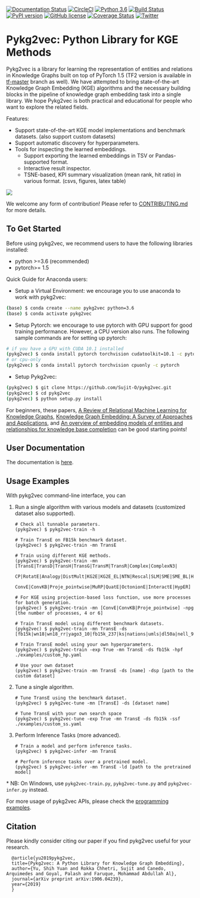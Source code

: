 [![Documentation Status](https://readthedocs.org/projects/pykg2vec/badge/?version=latest)](https://pykg2vec.readthedocs.io/en/latest/?badge=latest) [![CircleCI](https://circleci.com/gh/Sujit-O/pykg2vec.svg?style=svg)](https://circleci.com/gh/Sujit-O/pykg2vec) [![Python 3.6](https://img.shields.io/badge/python-3.6-blue.svg)](https://www.python.org/downloads/release/python-360/) [![Build Status](https://travis-ci.org/Sujit-O/pykg2vec.svg?branch=master)](https://travis-ci.org/Sujit-O/pykg2vec) [![PyPI version](https://badge.fury.io/py/pykg2vec.svg)](https://badge.fury.io/py/pykg2vec) [![GitHub license](https://img.shields.io/github/license/Sujit-O/pykg2vec.svg)](https://github.com/Sujit-O/pykg2vec/blob/master/LICENSE) [![Coverage Status](https://coveralls.io/repos/github/Sujit-O/pykg2vec/badge.svg?branch=master)](https://coveralls.io/github/Sujit-O/pykg2vec?branch=master) [![Twitter](https://img.shields.io/twitter/url/https/github.com/Sujit-O/pykg2vec.svg?style=social)](https://twitter.com/intent/tweet?text=Wow:&url=https%3A%2F%2Fgithub.com%2FSujit-O%2Fpykg2vec) 

# Pykg2vec: Python Library for KGE Methods 
Pykg2vec is a library for learning the representation of entities and relations in Knowledge Graphs built on top of PyTorch 1.5 (TF2 version is available in [tf-master](https://github.com/Sujit-O/pykg2vec/tree/tf2-master) branch as well). We have attempted to bring state-of-the-art Knowledge Graph Embedding (KGE) algorithms and the necessary building blocks in the pipeline of knowledge graph embedding task into a single library. We hope Pykg2vec is both practical and educational for people who want to explore the related fields.  

Features:
* Support state-of-the-art KGE model implementations and benchmark datasets. (also support custom datasets)
* Support automatic discovery for hyperparameters.
* Tools for inspecting the learned embeddings. 
  * Support exporting the learned embeddings in TSV or Pandas-supported format.
  * Interactive result inspector.
  * TSNE-based, KPI summary visualization (mean rank, hit ratio) in various format. (csvs, figures, latex table)

![](https://github.com/Sujit-O/pykg2vec/blob/master/figures/pykg2vec_structure.png?raw=true)

We welcome any form of contribution! Please refer to [CONTRIBUTING.md](https://github.com/Sujit-O/pykg2vec/blob/master/CONTRIBUTING.md) for more details. 

## To Get Started 
Before using pykg2vec, we recommend users to have the following libraries installed:
* python >=3.6 (recommended)
* pytorch>= 1.5

Quick Guide for Anaconda users:

* Setup a Virtual Environment: we encourage you to use anaconda to work with pykg2vec:
```bash
(base) $ conda create --name pykg2vec python=3.6
(base) $ conda activate pykg2vec
```
* Setup Pytorch: we encourage to use pytorch with GPU support for good training performance. However, a CPU version also runs. The following sample commands are for setting up pytorch:

```bash
# if you have a GPU with CUDA 10.1 installed
(pykg2vec) $ conda install pytorch torchvision cudatoolkit=10.1 -c pytorch
# or cpu-only
(pykg2vec) $ conda install pytorch torchvision cpuonly -c pytorch
```

* Setup Pykg2vec:
```bash
(pykg2vec) $ git clone https://github.com/Sujit-O/pykg2vec.git
(pykg2vec) $ cd pykg2vec
(pykg2vec) $ python setup.py install
```

For beginners, these papers, [A Review of Relational Machine Learning for Knowledge Graphs](https://ieeexplore.ieee.org/stamp/stamp.jsp?tp=&arnumber=7358050), [Knowledge Graph Embedding: A Survey of Approaches and Applications](https://ieeexplore.ieee.org/document/8047276), and [An overview of embedding models of entities and relationships for knowledge base completion](https://arxiv.org/abs/1703.08098) can be good starting points!

## User Documentation
The documentation is [here](https://pykg2vec.readthedocs.io/). 

## Usage Examples
With pykg2vec command-line interface, you can
1. Run a single algorithm with various models and datasets (customized dataset also supported).
    ```
    # Check all tunnable parameters.
    (pykg2vec) $ pykg2vec-train -h

    # Train TransE on FB15k benchmark dataset.
    (pykg2vec) $ pykg2vec-train -mn TransE

    # Train using different KGE methods.
    (pykg2vec) $ pykg2vec-train -mn [TransE|TransD|TransH|TransG|TransM|TransR|Complex|ComplexN3|
                        CP|RotatE|Analogy|DistMult|KG2E|KG2E_EL|NTN|Rescal|SLM|SME|SME_BL|HoLE|
                        ConvE|ConvKB|Proje_pointwise|MuRP|QuatE|OctonionE|InteractE|HypER]

    # For KGE using projection-based loss function, use more processes for batch generation.
    (pykg2vec) $ pykg2vec-train -mn [ConvE|ConvKB|Proje_pointwise] -npg [the number of processes, 4 or 6]

    # Train TransE model using different benchmark datasets.
    (pykg2vec) $ pykg2vec-train -mn TransE -ds [fb15k|wn18|wn18_rr|yago3_10|fb15k_237|ks|nations|umls|dl50a|nell_955]

    # Train TransE model using your own hyperparameters.
    (pykg2vec) $ pykg2vec-train -exp True -mn TransE -ds fb15k -hpf ./examples/custom_hp.yaml

    # Use your own dataset
    (pykg2vec) $ pykg2vec-train -mn TransE -ds [name] -dsp [path to the custom dataset]
    ```
2. Tune a single algorithm.
    ```
    # Tune TransE using the benchmark dataset.
    (pykg2vec) $ pykg2vec-tune -mn [TransE] -ds [dataset name]

    # Tune TransE with your own search space
    (pykg2vec) $ pykg2vec-tune -exp True -mn TransE -ds fb15k -ssf ./examples/custom_ss.yaml
    ```
3. Perform Inference Tasks (more advanced).
    ```
    # Train a model and perform inference tasks.
    (pykg2vec) $ pykg2vec-infer -mn TransE

    # Perform inference tasks over a pretrained model.
    (pykg2vec) $ pykg2vec-infer -mn TransE -ld [path to the pretrained model]
    ```
\* NB: On Windows, use `pykg2vec-train.py`, `pykg2vec-tune.py` and `pykg2vec-infer.py` instead.

For more usage of pykg2vec APIs, please check the [programming examples](https://pykg2vec.readthedocs.io/en/latest/auto_examples/index.html).

## Citation
Please kindly consider citing our paper if you find pykg2vec useful for your research. 
```
  @article{yu2019pykg2vec,
  title={Pykg2vec: A Python Library for Knowledge Graph Embedding},
  author={Yu, Shih Yuan and Rokka Chhetri, Sujit and Canedo, Arquimedes and Goyal, Palash and Faruque, Mohammad Abdullah Al},
  journal={arXiv preprint arXiv:1906.04239},
  year={2019}
  }
```
